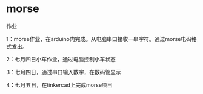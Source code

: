 # morse
作业

1：morse作业，在arduino内完成。从电脑串口接收一串字符。通过morse电码格式发出。

2：七月四日小车作业，通过电脑控制小车状态

3：七月四日，通过串口输入数字，在数码管显示

4：七月五日，在tinkercad上完成morse项目
